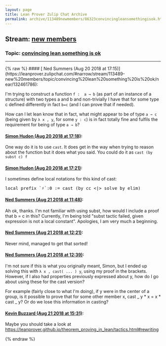 ```yaml
---
layout: page
title: Lean Prover Zulip Chat Archive 
permalink: archive/113489newmembers/86323convincingleansomethingisok.html
---
```


## Stream: [new members](https://leanprover-community.github.io/archive/113489newmembers/index.html)
### Topic: [convincing lean something is ok](https://leanprover-community.github.io/archive/113489newmembers/86323convincingleansomethingisok.html)

---

<base href="https://leanprover.zulipchat.com">
{% raw %}
#### [ Ned Summers (Aug 20 2018 at 17:15)](https://leanprover.zulipchat.com/#narrow/stream/113489-new%20members/topic/convincing%20lean%20something%20is%20ok/near/132461786):
<p>I'm trying to construct a function <code>f :  a → b</code> (as part of an instance of a structure) with two types a and b and non-trivially I have that for some type c defined differently in fact <code>b=c</code> (and I can prove that if needed).  </p>
<p>How can I let lean know that in fact, what might appear to be of type <code>a → c</code> (being given by <code>λ x , y</code>, for some <code>y : c</code>) is in fact totally fine and fulfils the requirement for being of type <code>a → b</code>?</p>

#### [ Simon Hudon (Aug 20 2018 at 17:18)](https://leanprover.zulipchat.com/#narrow/stream/113489-new%20members/topic/convincing%20lean%20something%20is%20ok/near/132461983):
<p>One way do it is to use <code>cast</code>. It does get in the way when trying to reason about the function but it does what you said. You could do it as <code>cast (by subst c) f</code></p>

#### [ Simon Hudon (Aug 20 2018 at 17:21)](https://leanprover.zulipchat.com/#narrow/stream/113489-new%20members/topic/convincing%20lean%20something%20is%20ok/near/132462161):
<p>I sometimes define local notations for this kind of cast: </p>
<div class="codehilite"><pre><span></span><span class="n">local</span> <span class="kn">prefix</span> <span class="bp">`</span><span class="err">♯</span><span class="bp">`</span><span class="o">:</span><span class="mi">0</span> <span class="o">:=</span> <span class="n">cast</span> <span class="o">(</span><span class="k">by</span> <span class="n">cc</span> <span class="bp">&lt;|&gt;</span> <span class="n">solve_by_elim</span><span class="o">)</span>
</pre></div>

#### [ Ned Summers (Aug 21 2018 at 11:48)](https://leanprover.zulipchat.com/#narrow/stream/113489-new%20members/topic/convincing%20lean%20something%20is%20ok/near/132508506):
<p>Ah ok, thanks. I'm not familiar with using subst, how would I include a proof that b = c in this? Currently, I'm being told "subst tactic failed, given expression is not a local constant". Apologies, I am very much a beginning.</p>

#### [ Ned Summers (Aug 21 2018 at 12:21)](https://leanprover.zulipchat.com/#narrow/stream/113489-new%20members/topic/convincing%20lean%20something%20is%20ok/near/132509682):
<p>Never mind, managed to get that sorted!</p>

#### [ Ned Summers (Aug 21 2018 at 12:39)](https://leanprover.zulipchat.com/#narrow/stream/113489-new%20members/topic/convincing%20lean%20something%20is%20ok/near/132510322):
<p>I'm not sure if this is what you originally meant, Simon, but I ended up solving this with <code>λ x , cast( ... ) y</code>, using my proof in the brackets. However, if I also had properties previously expressed about y, how do I go about using these for the cast version?</p>
<p>For example (fairly close to what I'm doing), if y were in the center of a group, is it possible to prove that for some other member x, cast _ y * x = x * cast _ y? Or do we lose this information in casting?</p>

#### [ Kevin Buzzard (Aug 21 2018 at 15:31)](https://leanprover.zulipchat.com/#narrow/stream/113489-new%20members/topic/convincing%20lean%20something%20is%20ok/near/132517275):
<p>Maybe you should take a look at <a href="https://leanprover.github.io/theorem_proving_in_lean/tactics.html#rewriting" target="_blank" title="https://leanprover.github.io/theorem_proving_in_lean/tactics.html#rewriting">https://leanprover.github.io/theorem_proving_in_lean/tactics.html#rewriting</a></p>


{% endraw %}
